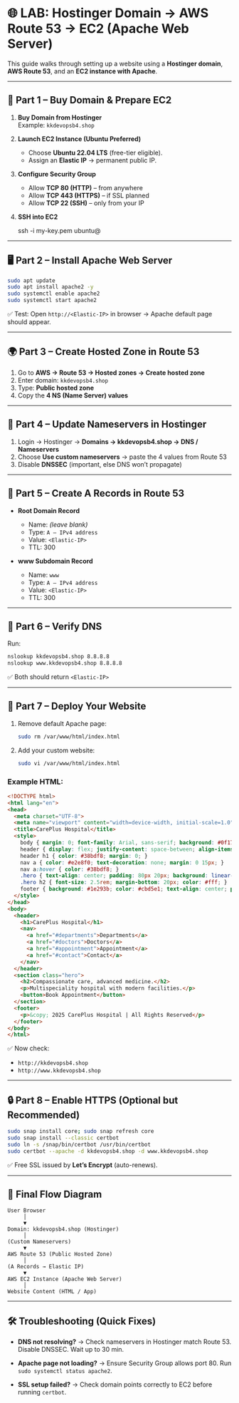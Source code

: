 
# 🌐 LAB: Hostinger Domain → AWS Route 53 → EC2 (Apache Web Server)

This guide walks through setting up a website using a **Hostinger domain**, **AWS Route 53**, and an **EC2 instance with Apache**.

---

## 🚀 Part 1 – Buy Domain & Prepare EC2

1. **Buy Domain from Hostinger**  
   Example: `kkdevopsb4.shop`

2. **Launch EC2 Instance (Ubuntu Preferred)**  
   - Choose **Ubuntu 22.04 LTS** (free-tier eligible).  
   - Assign an **Elastic IP** → permanent public IP.  

3. **Configure Security Group**  
   - Allow **TCP 80 (HTTP)** – from anywhere  
   - Allow **TCP 443 (HTTPS)** – if SSL planned  
   - Allow **TCP 22 (SSH)** – only from your IP  

4. **SSH into EC2**  
  
   ssh -i my-key.pem ubuntu@<Elastic-IP>


---

## 🖥️ Part 2 – Install Apache Web Server

```bash
sudo apt update
sudo apt install apache2 -y
sudo systemctl enable apache2
sudo systemctl start apache2
```

✅ Test: Open `http://<Elastic-IP>` in browser → Apache default page should appear.

---

## 🌍 Part 3 – Create Hosted Zone in Route 53

1. Go to **AWS → Route 53 → Hosted zones → Create hosted zone**
2. Enter domain: `kkdevopsb4.shop`
3. Type: **Public hosted zone**
4. Copy the **4 NS (Name Server) values**

---

## 🔗 Part 4 – Update Nameservers in Hostinger

1. Login → Hostinger → **Domains → kkdevopsb4.shop → DNS / Nameservers**
2. Choose **Use custom nameservers** → paste the 4 values from Route 53
3. Disable **DNSSEC** (important, else DNS won’t propagate)

---

## 📌 Part 5 – Create A Records in Route 53

* **Root Domain Record**

  * Name: *(leave blank)*
  * Type: `A – IPv4 address`
  * Value: `<Elastic-IP>`
  * TTL: 300

* **www Subdomain Record**

  * Name: `www`
  * Type: `A – IPv4 address`
  * Value: `<Elastic-IP>`
  * TTL: 300

---

## 🔎 Part 6 – Verify DNS

Run:

```bash
nslookup kkdevopsb4.shop 8.8.8.8
nslookup www.kkdevopsb4.shop 8.8.8.8
```

✅ Both should return `<Elastic-IP>`

---

## 🏥 Part 7 – Deploy Your Website

1. Remove default Apache page:

   ```bash
   sudo rm /var/www/html/index.html
   ```

2. Add your custom website:

   ```bash
   sudo vi /var/www/html/index.html
   ```

### Example HTML:

```html
<!DOCTYPE html>
<html lang="en">
<head>
  <meta charset="UTF-8">
  <meta name="viewport" content="width=device-width, initial-scale=1.0">
  <title>CarePlus Hospital</title>
  <style>
    body { margin: 0; font-family: Arial, sans-serif; background: #0f172a; color: #e2e8f0; }
    header { display: flex; justify-content: space-between; align-items: center; background: #1e293b; padding: 15px 40px; }
    header h1 { color: #38bdf8; margin: 0; }
    nav a { color: #e2e8f0; text-decoration: none; margin: 0 15px; }
    nav a:hover { color: #38bdf8; }
    .hero { text-align: center; padding: 80px 20px; background: linear-gradient(145deg, #0f172a, #1e293b); }
    .hero h2 { font-size: 2.5rem; margin-bottom: 20px; color: #fff; }
    footer { background: #1e293b; color: #cbd5e1; text-align: center; padding: 20px; margin-top: 30px; }
  </style>
</head>
<body>
  <header>
    <h1>CarePlus Hospital</h1>
    <nav>
      <a href="#departments">Departments</a>
      <a href="#doctors">Doctors</a>
      <a href="#appointment">Appointment</a>
      <a href="#contact">Contact</a>
    </nav>
  </header>
  <section class="hero">
    <h2>Compassionate care, advanced medicine.</h2>
    <p>Multispeciality hospital with modern facilities.</p>
    <button>Book Appointment</button>
  </section>
  <footer>
    <p>&copy; 2025 CarePlus Hospital | All Rights Reserved</p>
  </footer>
</body>
</html>
```

✅ Now check:

* `http://kkdevopsb4.shop`
* `http://www.kkdevopsb4.shop`

---

## 🔒 Part 8 – Enable HTTPS (Optional but Recommended)

```bash
sudo snap install core; sudo snap refresh core
sudo snap install --classic certbot
sudo ln -s /snap/bin/certbot /usr/bin/certbot
sudo certbot --apache -d kkdevopsb4.shop -d www.kkdevopsb4.shop
```

✅ Free SSL issued by **Let’s Encrypt** (auto-renews).

---

## 🔄 Final Flow Diagram

```
User Browser
     │
     ▼
Domain: kkdevopsb4.shop (Hostinger)
     │
(Custom Nameservers)
     ▼
AWS Route 53 (Public Hosted Zone)
     │
(A Records → Elastic IP)
     ▼
AWS EC2 Instance (Apache Web Server)
     │
Website Content (HTML / App)
```

---

## 🛠 Troubleshooting (Quick Fixes)

* **DNS not resolving?**
  → Check nameservers in Hostinger match Route 53. Disable DNSSEC. Wait up to 30 min.

* **Apache page not loading?**
  → Ensure Security Group allows port 80. Run `sudo systemctl status apache2`.

* **SSL setup failed?**
  → Check domain points correctly to EC2 before running `certbot`.

